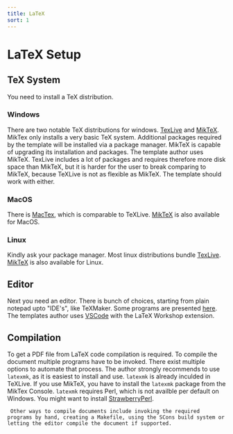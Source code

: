```yaml
---
title: LaTeX
sort: 1
---
```

# LaTeX Setup

## TeX System

You need to install a TeX distribution.

### Windows

There are two notable TeX distributions for windows. [TexLive](https://www.tug.org/texlive/acquire-netinstall.html) and [MikTeX](https://miktex.org/download). MikTex only installs a very basic TeX system. Additional packages required by the template will be installed via a package manager. MikTeX is capable of upgrading its installation and packages. The template author uses MikTeX. TexLive includes a lot of packages and requires therefore more disk space than MikTeX, but it is harder for the user to break comparing to MikTeX, because TeXLive is not as flexible as MikTeX. The template should work with either.

### MacOS

There is [MacTex](https://tug.org/mactex/), which is comparable to TeXLive. [MikTeX](https://miktex.org/download) is also available for MacOS.

### Linux

Kindly ask your package manager. Most linux distributions bundle [TexLive](https://www.tug.org/texlive/acquire-netinstall.html). [MikTeX](https://miktex.org/download) is also available for Linux.

## Editor

Next you need an editor. There is bunch of choices, starting from plain notepad upto "IDE's", like TeXMaker. Some programs are presented [here](https://beebom.com/best-latex-editors/). The templates author uses [VSCode](https://code.visualstudio.com/) with the LaTeX Workshop extension.

## Compilation

To get a PDF file from LaTeX code compilation is required. To compile the document multiple programs have to be invoked. There exist multiple options to automate that process. The author strongly recommends to use `latexmk`, as it is easiest to install and use. `latexmk` is already inculded in TeXLive. If you use MikTeX, you have to install the `latexmk` package from the MikTex Console. `latexmk` requires Perl, which is not availble per default on Windows. You might want to install [StrawberryPerl](http://strawberryperl.com/).

```note
 Other ways to compile documents include invoking the required programs by hand, creating a Makefile, using the SCons build system or letting the editor compile the document if supported.
```
